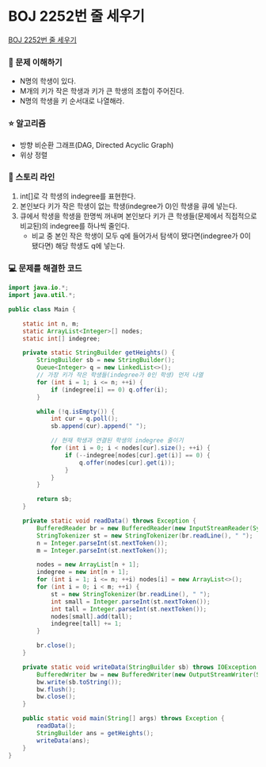 # BOJ 2252번 줄 세우기

[BOJ 2252번 줄 세우기](https://www.acmicpc.net/problem/2252)

### 🤔 문제 이해하기

- N명의 학생이 있다.
- M개의 키가 작은 학생과 키가 큰 학생의 조합이 주어진다.
- N명의 학생을 키 순서대로 나열해라.

### ⭐ 알고리즘

- 방향 비순환 그래프(DAG, Directed Acyclic Graph)
- 위상 정렬

### 📖 스토리 라인

1. int[]로 각 학생의 indegree를 표현한다.
2. 본인보다 키가 작은 학생이 없는 학생(indegree가 0)인 학생을 큐에 넣는다.
3. 큐에서 학생을 학생을 한명씩 꺼내며 본인보다 키가 큰 학생들(문제에서 직접적으로 비교된)의 indegree를 하나씩 줄인다.
   - 비교 중 본인 작은 학생이 모두 q에 들어가서 탐색이 됐다면(indegree가 0이 됐다면) 해당 학생도 q에 넣는다.

### 💻 문제를 해결한 코드

```java
import java.io.*;
import java.util.*;

public class Main {

    static int n, m;
    static ArrayList<Integer>[] nodes;
    static int[] indegree;

    private static StringBuilder getHeights() {
        StringBuilder sb = new StringBuilder();
        Queue<Integer> q = new LinkedList<>();
        // 가장 키가 작은 학생들(indegree가 0인 학생) 먼저 나열
        for (int i = 1; i <= n; ++i) {
            if (indegree[i] == 0) q.offer(i);
        }

        while (!q.isEmpty()) {
            int cur = q.poll();
            sb.append(cur).append(" ");

            // 현재 학생과 연결된 학생의 indegree 줄이기
            for (int i = 0; i < nodes[cur].size(); ++i) {
                if (--indegree[nodes[cur].get(i)] == 0) {
                    q.offer(nodes[cur].get(i));
                }
            }
        }

        return sb;
    }

    private static void readData() throws Exception {
        BufferedReader br = new BufferedReader(new InputStreamReader(System.in));
        StringTokenizer st = new StringTokenizer(br.readLine(), " ");
        n = Integer.parseInt(st.nextToken());
        m = Integer.parseInt(st.nextToken());

        nodes = new ArrayList[n + 1];
        indegree = new int[n + 1];
        for (int i = 1; i <= n; ++i) nodes[i] = new ArrayList<>();
        for (int i = 0; i < m; ++i) {
            st = new StringTokenizer(br.readLine(), " ");
            int small = Integer.parseInt(st.nextToken());
            int tall = Integer.parseInt(st.nextToken());
            nodes[small].add(tall);
            indegree[tall] += 1;
        }

        br.close();
    }

    private static void writeData(StringBuilder sb) throws IOException {
        BufferedWriter bw = new BufferedWriter(new OutputStreamWriter(System.out));
        bw.write(sb.toString());
        bw.flush();
        bw.close();
    }

    public static void main(String[] args) throws Exception {
        readData();
        StringBuilder ans = getHeights();
        writeData(ans);
    }
}
```
